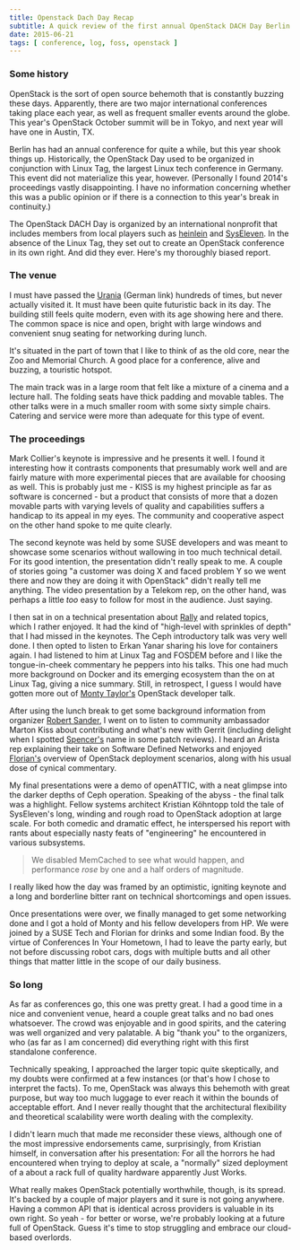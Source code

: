 ```yaml
---
title: Openstack Dach Day Recap
subtitle: A quick review of the first annual OpenStack DACH Day Berlin.
date: 2015-06-21
tags: [ conference, log, foss, openstack ]
---
```


### Some history

OpenStack is the sort of open source behemoth that is constantly buzzing these days.
Apparently, there are two major international conferences taking place each year,
as well as frequent smaller events around the globe. This year's OpenStack October
summit will be in Tokyo, and next year will have one in Austin, TX.

Berlin has had an annual conference for quite a while, but this year shook things up.
Historically, the OpenStack Day used to be organized in conjunction with Linux Tag,
the largest Linux tech conference in Germany. This event did not materialize this year,
however. (Personally I found 2014's proceedings vastly disappointing. I have no
information concerning whether this was a public opinion or if there is a connection
to this year's break in continuity.)

The OpenStack DACH Day is organized by an international nonprofit that includes members
from local players such as [heinlein](https://www.heinlein-support.de/) and
[SysEleven](http://www.syseleven.de/). In the absence of the Linux Tag, they
set out to create an OpenStack conference in its own right. And did they ever.
Here's my thoroughly biased report.

### The venue

I must have passed the [Urania](http://www.urania.de/die-urania/) (German link) hundreds
of times, but never actually visited it. It must have been quite futuristic back in its day.
The building still feels quite modern, even with its age showing here and there.
The common space is nice and open, bright with large windows and convenient snug seating
for networking during lunch.

It's situated in the part of town that I like to think of as the old core, near the
Zoo and Memorial Church. A good place for a conference, alive
and buzzing, a touristic hotspot.

The main track was in a large room that felt like a mixture of a cinema and a lecture hall.
The folding seats have thick padding and movable tables. The other talks were in a much
smaller room with some sixty simple chairs.
Catering and service were more than adequate for this type of event.

### The proceedings

Mark Collier's keynote is impressive and he presents it well. I found it interesting
how it contrasts components that presumably work well and are fairly mature with
more experimental pieces that are available for choosing as well. This is probably
just me - KISS is my highest principle as far as software is concerned - but a product that
consists of more that a dozen movable parts with varying levels of quality and
capabilities suffers a handicap to its appeal in my eyes. The community
and cooperative aspect on the other hand spoke to me quite clearly.

The second keynote was held by some SUSE developers and was meant to showcase some
scenarios without wallowing in too much technical detail. For its good intention,
the presentation didn't really speak to me. A couple of stories going "a customer
was doing X and faced problem Y so we went there and now they are doing it with
OpenStack" didn't really tell me anything. The video presentation by a Telekom
rep, on the other hand, was perhaps a little *too* easy to follow for most in the audience.
Just saying.

I then sat in on a technical presentation about [Rally](https://wiki.openstack.org/wiki/Rally)
and related topics, which I rather enjoyed. It had the kind of "high-level with 
sprinkles of depth" that I had missed in the keynotes. The Ceph introductory talk
was very well done. I then opted to listen to Erkan Yanar sharing his love for
containers again. I had listened to him at Linux Tag and FOSDEM before and I like
the tongue-in-cheek commentary he peppers into his talks. This one had much more
background on Docker and its emerging ecosystem than the on at Linux Tag, giving
a nice summary. Still, in retrospect, I guess I would have gotten more out of
[Monty Taylor's](https://twitter.com/e_monty) OpenStack developer talk.

After using the lunch break to get some background information from organizer
[Robert Sander](https://twitter.com/gurubert), I went on to listen to community
ambassador Marton Kiss about contributing and what's new with Gerrit (including
delight when I spotted [Spencer's](https://twitter.com/nibalizer) name in some
patch reviews). I heard an Arista rep explaining their take on Software Defined
Networks and enjoyed [Florian's](https://www.hastexo.com/who/florian) overview
of OpenStack deployment scenarios, along with his usual dose of cynical commentary.

My final presentations were a demo of openATTIC, with a neat glimpse into the
darker depths of Ceph operation. Speaking of the abyss - the final talk was a
highlight. Fellow systems architect Kristian Köhntopp told the tale of SysEleven's
long, winding and rough road to OpenStack adoption at large scale. For both
comedic and dramatic effect, he interspersed his report with rants about
especially nasty feats of "engineering" he encountered in various subsystems.

> We disabled MemCached to see what would happen, and performance *rose* by
> one and a half orders of magnitude.

I really liked how the day was framed by an optimistic, igniting keynote
and a long and borderline bitter rant on technical shortcomings and open issues.

Once presentations were over, we finally managed to get some networking done
and I got a hold of Monty and his fellow developers from HP. We were joined
by a SUSE Tech and Florian for drinks and some Indian food. By the virtue
of Conferences In Your Hometown, I had to leave the party early, but not before
discussing robot cars, dogs with multiple butts and all other things that
matter little in the scope of our daily business.

### So long

As far as conferences go, this one was pretty great. I had a good time in a
nice and convenient venue, heard a couple great talks and no bad ones whatsoever.
The crowd was enjoyable and in good spirits, and the catering was well organized
and very palatable. A big "thank you" to the organizers, who (as far as I am
concerned) did everything right with this first standalone conference.

Technically speaking, I approached the larger topic quite skeptically, and
my doubts were confirmed at a few instances (or that's how I chose to interpret
the facts). To me, OpenStack was always this behemoth with great purpose, but
way too much luggage to ever reach it within the bounds of acceptable effort.
And I never really thought that the architectural flexibility and theoretical
scalability were worth dealing with the complexity.

I didn't learn much that made me reconsider these views, although one of the
most impressive endorsements came, surprisingly, from Kristian himself, in
conversation after his presentation: For all the horrors he had encountered
when trying to deploy at scale, a "normally" sized deployment of a about
a rack full of quality hardware apparently Just Works.

What really makes OpenStack potentially worthwhile, though, is its spread.
It's backed by a couple of major players and it sure is not going anywhere.
Having a common API that is identical across providers is valuable in its
own right. So yeah - for better or worse, we're probably looking at a future
full of OpenStack. Guess it's time to stop struggling and embrace our
cloud-based overlords.

